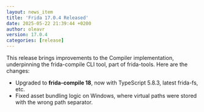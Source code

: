 ```yaml
---
layout: news_item
title: 'Frida 17.0.4 Released'
date: 2025-05-22 21:39:44 +0200
author: oleavr
version: 17.0.4
categories: [release]
---
```


This release brings improvements to the Compiler implementation, underpinning
the frida-compile CLI tool, part of frida-tools. Here are the changes:

- Upgraded to **frida-compile 18**, now with TypeScript 5.8.3, latest frida-fs,
  etc.
- Fixed asset bundling logic on Windows, where virtual paths were stored with
  the wrong path separator.
